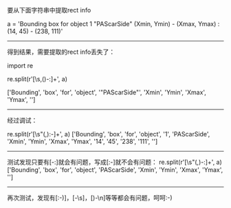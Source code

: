 要从下面字符串中提取rect info

a = 'Bounding box for object 1 "PAScarSide" (Xmin, Ymin) - (Xmax, Ymax) : (14, 45) - (238, 111)'

------

得到结果，需要提取的rect info丢失了：

import re

re.split(r'[\s,()-\:]+', a)

['Bounding', 'box', 'for', 'object', '"PAScarSide"', 'Xmin', 'Ymin', 'Xmax', 'Ymax', '']

------

经过调试：

re.split(r'[\s"(,):-]+', a)
['Bounding', 'box', 'for', 'object', '1', 'PAScarSide', 'Xmin', 'Ymin', 'Xmax', 'Ymax', '14', '45', '238', '111', '']

------

测试发现只要有[-:]就会有问题，写成[:-]就不会有问题：
re.split(r'[\s"(,)-:]+', a)
['Bounding', 'box', 'for', 'object', 'PAScarSide', 'Xmin', 'Ymin', 'Xmax', 'Ymax', '']

------

再次测试，发现有[:-)]，[-\s]，[)-\n]等等都会有问题，呵呵:-)

